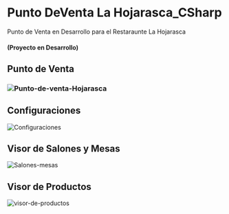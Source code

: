# Punto DeVenta La Hojarasca_CSharp
Punto de Venta en Desarrollo para el Restaraunte La Hojarasca
#### (Proyecto en Desarrollo)

## Punto de Venta
### ![Punto-de-venta-Hojarasca](https://user-images.githubusercontent.com/39593984/219551645-13b9cfc7-2019-4323-a12e-dd3f0f92dd8a.png)

## Configuraciones
![Configuraciones](https://user-images.githubusercontent.com/39593984/219551324-dc8d39d6-b781-42af-8a50-bdd95294344d.png)

## Visor de Salones y Mesas
![Salones-mesas](https://user-images.githubusercontent.com/39593984/219551339-e892c546-a264-4098-bd5b-3422aef999f4.png)

## Visor de Productos
![visor-de-productos](https://user-images.githubusercontent.com/39593984/219551604-7029bef2-fa8f-449d-80e2-fa080856e6e2.png)
